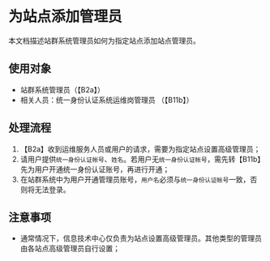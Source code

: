 # 为站点添加管理员

本文档描述站群系统管理员如何为指定站点添加站点管理员。

## 使用对象

- 站群系统管理员（【B2a】）
- 相关人员：统一身份认证系统运维岗管理员 （【B11b】）

## 处理流程

1. 【B2a】收到运维服务人员或用户的请求，需要为指定站点设置高级管理员；
2. 请用户提供`统一身份认证帐号`、`姓名`。若用户无`统一身份认证帐号`，需先转【B11b】先为用户开通统一身份认证账号，再进行开通；
3. 在站群系统中为用户开通管理员账号，`用户名`必须与`统一身份认证帐号`一致，否则将无法登录。

## 注意事项

- 通常情况下，信息技术中心仅负责为站点设置高级管理员。其他类型的管理员由各站点高级管理员自行设置；

